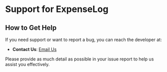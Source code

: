 # Support for ExpenseLog

## How to Get Help

If you need support or want to report a bug, you can reach the developer at:

- **Contact Us**: [Email Us](mailto:femialiu713@gmail.com)

Please provide as much detail as possible in your issue report to help us assist you effectively.
